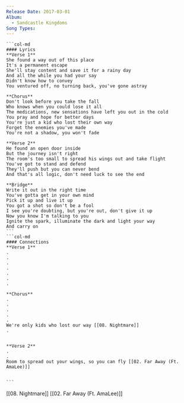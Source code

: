 ```yaml
---
Release Date: 2017-03-01
Album:
  - Sandcastle Kingdoms
Song Types:
---
```


````col
```col-md
#### Lyrics
**Verse 1**
She found a way out of this place
It's a permanent escape
She'll stay content and save it for a rainy day
And all the while you had your say
Didn't know how to convey
You ventured off, no turning back, you've gone astray

**Chorus**
Don't look before you take the fall
Who knows when you could lose it all
The medications, new sensations have left you out in the cold
You pray and hope for better days
You're just a kid who lost their own way
Forget the enemies you've made
You're not a shadow, you won't fade

**Verse 2**
He found an open door inside
But the journey isn't right
The room's too small to spread his wings out and take flight
You've got to stand and defend
They'll push but you can never bend
And that's all logic, don't need luck to see the end

**Bridge**
Write it out in the right time
You've gotta get in your own mind
Pick it up and live it up
You got a shot so don't be a fool
I see you're doubting, but you're out, don't give it up
Now you know I'm talking to you
Ignite the spark, illuminate the dark and light your way
And carry on
```
```col-md
#### Connections
**Verse 1**
.
.
.
.
.
.
.

**Chorus**
.
.
.
.
.
We're only kids who lost our way [[08. Nightmare]]
.


**Verse 2**
.
.
Room to spread out your wings, so you can fly [[02. Far Away (Ft. AmaLee)]]


```
````

[[08. Nightmare]]
[[02. Far Away (Ft. AmaLee)]]